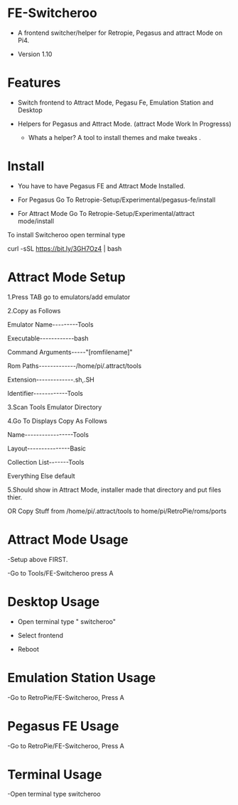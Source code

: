 # FE-Switcheroo

- A frontend switcher/helper for Retropie, Pegasus and attract Mode on Pi4.

- Version 1.10


# Features

- Switch frontend to Attract Mode, Pegasu Fe, Emulation Station and Desktop 

- Helpers for Pegasus and Attract Mode. (attract Mode Work In Progresss)
     
     - Whats a helper? A tool to install themes and make tweaks .   

# Install
- You have to have Pegasus FE and Attract Mode Installed.

- For Pegasus Go To Retropie-Setup/Experimental/pegasus-fe/install

- For Attract Mode Go To Retropie-Setup/Experimental/attract mode/install 

To install Switcheroo open terminal type

curl -sSL https://bit.ly/3GH7Oz4 | bash



# Attract Mode Setup

1.Press TAB go to emulators/add emulator
  
2.Copy as Follows 
  
  Emulator Name---------Tools

  Executable------------bash
  
  Command Arguments-----"[romfilename]"
  
  Rom Paths-------------/home/pi/.attract/tools
  
  Extension-------------.sh,.SH
  
  Identifier------------Tools

3.Scan Tools Emulator Directory 

4.Go To Displays Copy As Follows

  Name-----------------Tools
  
  Layout---------------Basic
  
  Collection List-------Tools
  
  Everything Else default

5.Should show in Attract Mode, installer made that directory and put files thier.


OR Copy Stuff from /home/pi/.attract/tools to home/pi/RetroPie/roms/ports

# Attract Mode Usage

   -Setup above FIRST.

   -Go to Tools/FE-Switcheroo press A
   
# Desktop Usage 

   - Open terminal type " switcheroo" 
   
   - Select frontend 
   
   - Reboot 
  
# Emulation Station Usage
  
   -Go to RetroPie/FE-Switcheroo, Press A
   
# Pegasus FE Usage

   -Go to RetroPie/FE-Switcheroo, Press A
   
# Terminal Usage 

   -Open terminal type switcheroo
